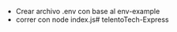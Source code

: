 * Crear archivo .env con base al env-example
* correr con node index.js#   t e l e n t o T e c h - E x p r e s s  
 